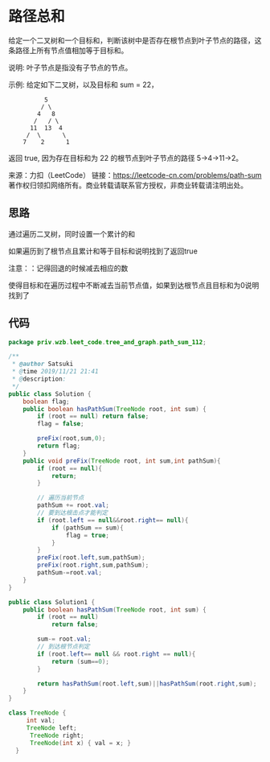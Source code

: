 # 路径总和

给定一个二叉树和一个目标和，判断该树中是否存在根节点到叶子节点的路径，这条路径上所有节点值相加等于目标和。

说明: 叶子节点是指没有子节点的节点。

示例: 
给定如下二叉树，以及目标和 sum = 22，

              5
             / \
            4   8
           /   / \
          11  13  4
         /  \      \
        7    2      1
返回 true, 因为存在目标和为 22 的根节点到叶子节点的路径 5->4->11->2。

来源：力扣（LeetCode）
链接：https://leetcode-cn.com/problems/path-sum
著作权归领扣网络所有。商业转载请联系官方授权，非商业转载请注明出处。

## 思路

通过遍历二叉树，同时设置一个累计的和

如果遍历到了根节点且累计和等于目标和说明找到了返回true

注意：：记得回退的时候减去相应的数



使得目标和在遍历过程中不断减去当前节点值，如果到达根节点且目标和为0说明找到了



## 代码

```java
package priv.wzb.leet_code.tree_and_graph.path_sum_112;

/**
 * @author Satsuki
 * @time 2019/11/21 21:41
 * @description:
 */
public class Solution {
    boolean flag;
    public boolean hasPathSum(TreeNode root, int sum) {
        if (root == null) return false;
        flag = false;

        preFix(root,sum,0);
        return flag;
    }
    public void preFix(TreeNode root, int sum,int pathSum){
        if (root == null){
            return;
        }

        // 遍历当前节点
        pathSum += root.val;
        // 要到达根击点才能判定
        if (root.left == null&&root.right== null){
            if (pathSum == sum){
                flag = true;
            }
        }
        preFix(root.left,sum,pathSum);
        preFix(root.right,sum,pathSum);
        pathSum-=root.val;
    }
}

public class Solution1 {
    public boolean hasPathSum(TreeNode root, int sum) {
        if (root == null)
            return false;

        sum-= root.val;
        // 到达根节点判定
        if (root.left== null && root.right == null){
            return (sum==0);
        }

        return hasPathSum(root.left,sum)||hasPathSum(root.right,sum);
    }
}

class TreeNode {
     int val;
     TreeNode left;
      TreeNode right;
      TreeNode(int x) { val = x; }
  }
```